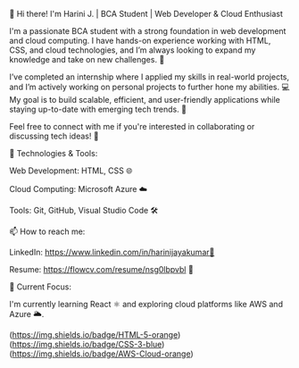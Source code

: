 👋 Hi there! I'm Harini J. | BCA Student | Web Developer & Cloud Enthusiast


I'm a passionate BCA student with a strong foundation in web development and cloud computing. I have hands-on experience working with HTML, CSS, and cloud technologies, and I’m always looking to expand my knowledge and take on new challenges. 🚀


I’ve completed an internship where I applied my skills in real-world projects, and I’m actively working on personal projects to further hone my abilities. 💻 My goal is to build scalable, efficient, and user-friendly applications while staying up-to-date with emerging tech trends. 🌱


Feel free to connect with me if you're interested in collaborating or discussing tech ideas! 🤝


🔧 Technologies & Tools:


Web Development: HTML, CSS 🌐


Cloud Computing: Microsoft Azure ☁️


Tools: Git, GitHub, Visual Studio Code 🛠️


📫 How to reach me:


LinkedIn: https://www.linkedin.com/in/harinijayakumar🔗

Resume: https://flowcv.com/resume/nsg0lbpvbl 📝


🎯 Current Focus:


I'm currently learning React ⚛️ and exploring cloud platforms like AWS and Azure 🌥️.


(https://img.shields.io/badge/HTML-5-orange)
(https://img.shields.io/badge/CSS-3-blue)
(https://img.shields.io/badge/AWS-Cloud-orange)
